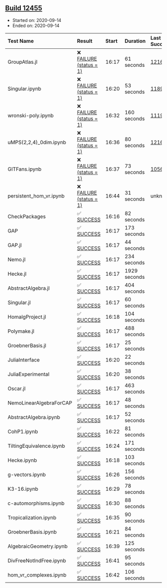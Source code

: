 ## [Build 12455](https://oscarci.mathematik.uni-kl.de/job/oscar/12455/)

* Started on: 2020-09-14
* Ended on: 2020-09-14

| Test Name    | Result | Start | Duration | Last Success | First Failure |
|:-------------|:-------|:------|:---------|:-------------|:--------------|
| GroupAtlas.jl | ❌ [FAILURE (status = 1)](https://oscarci.mathematik.uni-kl.de/job/oscar/12455/artifact/logs/build-12455/GroupAtlas.jl.log) | 16:17 | 61 seconds | [12167](https://oscarci.mathematik.uni-kl.de/job/oscar/12167/) | [12168](https://oscarci.mathematik.uni-kl.de/job/oscar/12168/) |
| Singular.ipynb | ❌ [FAILURE (status = 1)](https://oscarci.mathematik.uni-kl.de/job/oscar/12455/artifact/logs/build-12455/Singular.ipynb.log) | 16:20 | 53 seconds | [11893](https://oscarci.mathematik.uni-kl.de/job/oscar/11893/) | [11894](https://oscarci.mathematik.uni-kl.de/job/oscar/11894/) |
| wronski-poly.ipynb | ❌ [FAILURE (status = 1)](https://oscarci.mathematik.uni-kl.de/job/oscar/12455/artifact/logs/build-12455/wronski-poly.ipynb.log) | 16:32 | 160 seconds | [11192](https://oscarci.mathematik.uni-kl.de/job/oscar/11192/) | [11193](https://oscarci.mathematik.uni-kl.de/job/oscar/11193/) |
| uMPS(2,2,4)_0dim.ipynb | ❌ [FAILURE (status = 1)](https://oscarci.mathematik.uni-kl.de/job/oscar/12455/artifact/logs/build-12455/uMPS-2-2-4-_0dim.ipynb.log) | 16:36 | 80 seconds | [12167](https://oscarci.mathematik.uni-kl.de/job/oscar/12167/) | [12168](https://oscarci.mathematik.uni-kl.de/job/oscar/12168/) |
| GITFans.ipynb | ❌ [FAILURE (status = 1)](https://oscarci.mathematik.uni-kl.de/job/oscar/12455/artifact/logs/build-12455/GITFans.ipynb.log) | 16:37 | 73 seconds | [10566](https://oscarci.mathematik.uni-kl.de/job/oscar/10566/) | [10567](https://oscarci.mathematik.uni-kl.de/job/oscar/10567/) |
| persistent_hom_vr.ipynb | ❌ [FAILURE (status = 1)](https://oscarci.mathematik.uni-kl.de/job/oscar/12455/artifact/logs/build-12455/persistent_hom_vr.ipynb.log) | 16:44 | 31 seconds | unknown | unknown |
| CheckPackages | ✅ [SUCCESS](https://oscarci.mathematik.uni-kl.de/job/oscar/12455/artifact/logs/build-12455/CheckPackages.log) | 16:16 | 82 seconds |  |  |
| GAP | ✅ [SUCCESS](https://oscarci.mathematik.uni-kl.de/job/oscar/12455/artifact/logs/build-12455/GAP.log) | 16:17 | 173 seconds |  |  |
| GAP.jl | ✅ [SUCCESS](https://oscarci.mathematik.uni-kl.de/job/oscar/12455/artifact/logs/build-12455/GAP.jl.log) | 16:17 | 44 seconds |  |  |
| Nemo.jl | ✅ [SUCCESS](https://oscarci.mathematik.uni-kl.de/job/oscar/12455/artifact/logs/build-12455/Nemo.jl.log) | 16:17 | 234 seconds |  |  |
| Hecke.jl | ✅ [SUCCESS](https://oscarci.mathematik.uni-kl.de/job/oscar/12455/artifact/logs/build-12455/Hecke.jl.log) | 16:17 | 1929 seconds |  |  |
| AbstractAlgebra.jl | ✅ [SUCCESS](https://oscarci.mathematik.uni-kl.de/job/oscar/12455/artifact/logs/build-12455/AbstractAlgebra.jl.log) | 16:17 | 404 seconds |  |  |
| Singular.jl | ✅ [SUCCESS](https://oscarci.mathematik.uni-kl.de/job/oscar/12455/artifact/logs/build-12455/Singular.jl.log) | 16:17 | 60 seconds |  |  |
| HomalgProject.jl | ✅ [SUCCESS](https://oscarci.mathematik.uni-kl.de/job/oscar/12455/artifact/logs/build-12455/HomalgProject.jl.log) | 16:18 | 104 seconds |  |  |
| Polymake.jl | ✅ [SUCCESS](https://oscarci.mathematik.uni-kl.de/job/oscar/12455/artifact/logs/build-12455/Polymake.jl.log) | 16:17 | 488 seconds |  |  |
| GroebnerBasis.jl | ✅ [SUCCESS](https://oscarci.mathematik.uni-kl.de/job/oscar/12455/artifact/logs/build-12455/GroebnerBasis.jl.log) | 16:17 | 25 seconds |  |  |
| JuliaInterface | ✅ [SUCCESS](https://oscarci.mathematik.uni-kl.de/job/oscar/12455/artifact/logs/build-12455/JuliaInterface.log) | 16:20 | 22 seconds |  |  |
| JuliaExperimental | ✅ [SUCCESS](https://oscarci.mathematik.uni-kl.de/job/oscar/12455/artifact/logs/build-12455/JuliaExperimental.log) | 16:20 | 38 seconds |  |  |
| Oscar.jl | ✅ [SUCCESS](https://oscarci.mathematik.uni-kl.de/job/oscar/12455/artifact/logs/build-12455/Oscar.jl.log) | 16:17 | 463 seconds |  |  |
| NemoLinearAlgebraForCAP | ✅ [SUCCESS](https://oscarci.mathematik.uni-kl.de/job/oscar/12455/artifact/logs/build-12455/NemoLinearAlgebraForCAP.log) | 16:17 | 48 seconds |  |  |
| AbstractAlgebra.ipynb | ✅ [SUCCESS](https://oscarci.mathematik.uni-kl.de/job/oscar/12455/artifact/logs/build-12455/AbstractAlgebra.ipynb.log) | 16:17 | 52 seconds |  |  |
| CohP1.ipynb | ✅ [SUCCESS](https://oscarci.mathematik.uni-kl.de/job/oscar/12455/artifact/logs/build-12455/CohP1.ipynb.log) | 16:22 | 81 seconds |  |  |
| TiltingEquivalence.ipynb | ✅ [SUCCESS](https://oscarci.mathematik.uni-kl.de/job/oscar/12455/artifact/logs/build-12455/TiltingEquivalence.ipynb.log) | 16:24 | 171 seconds |  |  |
| Hecke.ipynb | ✅ [SUCCESS](https://oscarci.mathematik.uni-kl.de/job/oscar/12455/artifact/logs/build-12455/Hecke.ipynb.log) | 16:18 | 103 seconds |  |  |
| g-vectors.ipynb | ✅ [SUCCESS](https://oscarci.mathematik.uni-kl.de/job/oscar/12455/artifact/logs/build-12455/g-vectors.ipynb.log) | 16:26 | 156 seconds |  |  |
| K3-16.ipynb | ✅ [SUCCESS](https://oscarci.mathematik.uni-kl.de/job/oscar/12455/artifact/logs/build-12455/K3-16.ipynb.log) | 16:29 | 78 seconds |  |  |
| c-automorphisms.ipynb | ✅ [SUCCESS](https://oscarci.mathematik.uni-kl.de/job/oscar/12455/artifact/logs/build-12455/c-automorphisms.ipynb.log) | 16:30 | 88 seconds |  |  |
| Tropicalization.ipynb | ✅ [SUCCESS](https://oscarci.mathematik.uni-kl.de/job/oscar/12455/artifact/logs/build-12455/Tropicalization.ipynb.log) | 16:35 | 90 seconds |  |  |
| GroebnerBasis.ipynb | ✅ [SUCCESS](https://oscarci.mathematik.uni-kl.de/job/oscar/12455/artifact/logs/build-12455/GroebnerBasis.ipynb.log) | 16:21 | 84 seconds |  |  |
| AlgebraicGeometry.ipynb | ✅ [SUCCESS](https://oscarci.mathematik.uni-kl.de/job/oscar/12455/artifact/logs/build-12455/AlgebraicGeometry.ipynb.log) | 16:39 | 125 seconds |  |  |
| DivFreeNotIndFree.ipynb | ✅ [SUCCESS](https://oscarci.mathematik.uni-kl.de/job/oscar/12455/artifact/logs/build-12455/DivFreeNotIndFree.ipynb.log) | 16:41 | 95 seconds |  |  |
| hom_vr_complexes.ipynb | ✅ [SUCCESS](https://oscarci.mathematik.uni-kl.de/job/oscar/12455/artifact/logs/build-12455/hom_vr_complexes.ipynb.log) | 16:42 | 106 seconds |  |  |
